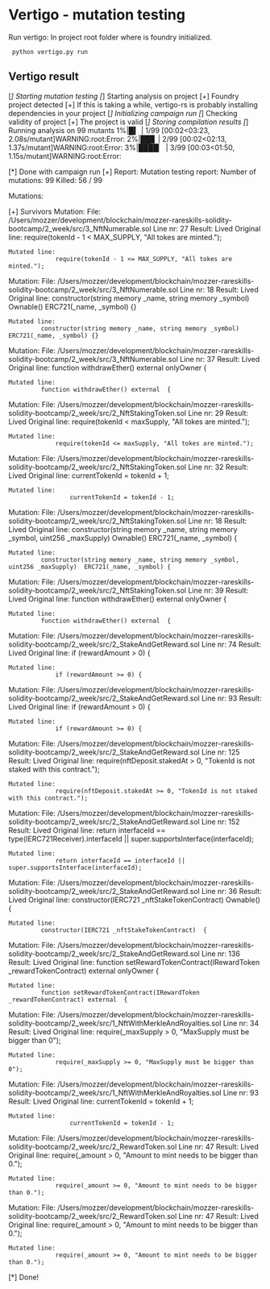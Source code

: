 # Vertigo - mutation testing

Run vertigo: 
In project root folder where is foundry initialized. 

```
 python vertigo.py run
```

## Vertigo result

[*] Starting mutation testing
[*] Starting analysis on project
[+] Foundry project detected
[+] If this is taking a while, vertigo-rs is probably installing dependencies in your project
[*] Initializing campaign run 
[*] Checking validity of project
[+] The project is valid
[*] Storing compilation results
[*] Running analysis on 99 mutants
  1%|█▍                                                                                                                                        | 1/99 [00:02<03:23,  2.08s/mutant]WARNING:root:Error: 
  2%|██▊                                                                                                                                       | 2/99 [00:02<02:13,  1.37s/mutant]WARNING:root:Error: 
  3%|████▏                                                                                                                                     | 3/99 [00:03<01:50,  1.15s/mutant]WARNING:root:Error: 

[*] Done with campaign run
[+] Report:
Mutation testing report:
Number of mutations:    99
Killed:                 56 / 99

Mutations:

[+] Survivors
Mutation:
    File: /Users/mozzer/development/blockchain/mozzer-rareskills-solidity-bootcamp/2_week/src/3_NftNumerable.sol
    Line nr: 27
    Result: Lived
    Original line:
                 require(tokenId - 1 < MAX_SUPPLY, "All tokes are minted.");

    Mutated line:
                 require(tokenId - 1 <= MAX_SUPPLY, "All tokes are minted.");

Mutation:
    File: /Users/mozzer/development/blockchain/mozzer-rareskills-solidity-bootcamp/2_week/src/3_NftNumerable.sol
    Line nr: 18
    Result: Lived
    Original line:
             constructor(string memory _name, string memory _symbol) Ownable() ERC721(_name, _symbol) {}

    Mutated line:
             constructor(string memory _name, string memory _symbol)  ERC721(_name, _symbol) {}

Mutation:
    File: /Users/mozzer/development/blockchain/mozzer-rareskills-solidity-bootcamp/2_week/src/3_NftNumerable.sol
    Line nr: 37
    Result: Lived
    Original line:
             function withdrawEther() external onlyOwner {

    Mutated line:
             function withdrawEther() external  {

Mutation:
    File: /Users/mozzer/development/blockchain/mozzer-rareskills-solidity-bootcamp/2_week/src/2_NftStakingToken.sol
    Line nr: 29
    Result: Lived
    Original line:
                 require(tokenId < maxSupply, "All tokes are minted.");

    Mutated line:
                 require(tokenId <= maxSupply, "All tokes are minted.");

Mutation:
    File: /Users/mozzer/development/blockchain/mozzer-rareskills-solidity-bootcamp/2_week/src/2_NftStakingToken.sol
    Line nr: 32
    Result: Lived
    Original line:
                     currentTokenId = tokenId + 1;

    Mutated line:
                     currentTokenId = tokenId - 1;

Mutation:
    File: /Users/mozzer/development/blockchain/mozzer-rareskills-solidity-bootcamp/2_week/src/2_NftStakingToken.sol
    Line nr: 18
    Result: Lived
    Original line:
             constructor(string memory _name, string memory _symbol, uint256 _maxSupply) Ownable() ERC721(_name, _symbol) {

    Mutated line:
             constructor(string memory _name, string memory _symbol, uint256 _maxSupply)  ERC721(_name, _symbol) {

Mutation:
    File: /Users/mozzer/development/blockchain/mozzer-rareskills-solidity-bootcamp/2_week/src/2_NftStakingToken.sol
    Line nr: 39
    Result: Lived
    Original line:
             function withdrawEther() external onlyOwner {

    Mutated line:
             function withdrawEther() external  {

Mutation:
    File: /Users/mozzer/development/blockchain/mozzer-rareskills-solidity-bootcamp/2_week/src/2_StakeAndGetReward.sol
    Line nr: 74
    Result: Lived
    Original line:
                 if (rewardAmount > 0) {

    Mutated line:
                 if (rewardAmount >= 0) {

Mutation:
    File: /Users/mozzer/development/blockchain/mozzer-rareskills-solidity-bootcamp/2_week/src/2_StakeAndGetReward.sol
    Line nr: 93
    Result: Lived
    Original line:
                 if (rewardAmount > 0) {

    Mutated line:
                 if (rewardAmount >= 0) {

Mutation:
    File: /Users/mozzer/development/blockchain/mozzer-rareskills-solidity-bootcamp/2_week/src/2_StakeAndGetReward.sol
    Line nr: 125
    Result: Lived
    Original line:
                 require(nftDeposit.stakedAt > 0, "TokenId is not staked with this contract.");

    Mutated line:
                 require(nftDeposit.stakedAt >= 0, "TokenId is not staked with this contract.");

Mutation:
    File: /Users/mozzer/development/blockchain/mozzer-rareskills-solidity-bootcamp/2_week/src/2_StakeAndGetReward.sol
    Line nr: 152
    Result: Lived
    Original line:
                 return interfaceId == type(IERC721Receiver).interfaceId || super.supportsInterface(interfaceId);

    Mutated line:
                 return interfaceId == interfaceId || super.supportsInterface(interfaceId);

Mutation:
    File: /Users/mozzer/development/blockchain/mozzer-rareskills-solidity-bootcamp/2_week/src/2_StakeAndGetReward.sol
    Line nr: 36
    Result: Lived
    Original line:
             constructor(IERC721 _nftStakeTokenContract) Ownable() {

    Mutated line:
             constructor(IERC721 _nftStakeTokenContract)  {

Mutation:
    File: /Users/mozzer/development/blockchain/mozzer-rareskills-solidity-bootcamp/2_week/src/2_StakeAndGetReward.sol
    Line nr: 136
    Result: Lived
    Original line:
             function setRewardTokenContract(IRewardToken _rewardTokenContract) external onlyOwner {

    Mutated line:
             function setRewardTokenContract(IRewardToken _rewardTokenContract) external  {

Mutation:
    File: /Users/mozzer/development/blockchain/mozzer-rareskills-solidity-bootcamp/2_week/src/1_NftWithMerkleAndRoyalties.sol
    Line nr: 34
    Result: Lived
    Original line:
                 require(_maxSupply > 0, "MaxSupply must be bigger than 0");

    Mutated line:
                 require(_maxSupply >= 0, "MaxSupply must be bigger than 0");

Mutation:
    File: /Users/mozzer/development/blockchain/mozzer-rareskills-solidity-bootcamp/2_week/src/1_NftWithMerkleAndRoyalties.sol
    Line nr: 93
    Result: Lived
    Original line:
                     currentTokenId = tokenId + 1;

    Mutated line:
                     currentTokenId = tokenId - 1;

Mutation:
    File: /Users/mozzer/development/blockchain/mozzer-rareskills-solidity-bootcamp/2_week/src/2_RewardToken.sol
    Line nr: 47
    Result: Lived
    Original line:
                 require(_amount > 0, "Amount to mint needs to be bigger than 0.");

    Mutated line:
                 require(_amount >= 0, "Amount to mint needs to be bigger than 0.");

Mutation:
    File: /Users/mozzer/development/blockchain/mozzer-rareskills-solidity-bootcamp/2_week/src/2_RewardToken.sol
    Line nr: 47
    Result: Lived
    Original line:
                 require(_amount > 0, "Amount to mint needs to be bigger than 0.");

    Mutated line:
                 require(_amount >= 0, "Amount to mint needs to be bigger than 0.");

[*] Done! 
